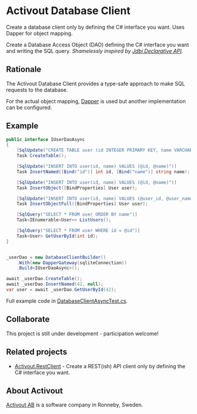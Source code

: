 # Activout Database Client
Create a database client only by defining the C# interface you want. Uses Dapper for object mapping.

Create a Database Access Object (DAO) defining the C# interface you want and writing the SQL query.
*Shamelessly inspired by [Jdbi Declarative API](http://jdbi.org/#_declarative_api).* 

## Rationale
The Activout Database Client provides a type-safe approach to make SQL requests to the database.

For the actual object mapping, [Dapper](https://github.com/StackExchange/Dapper) is used but another implementation can be configured.

## Example

```C#
public interface IUserDaoAsync
{
    [SqlUpdate("CREATE TABLE user (id INTEGER PRIMARY KEY, name VARCHAR)")]
    Task CreateTable();

    [SqlUpdate("INSERT INTO user(id, name) VALUES (@id, @name)")]
    Task InsertNamed([Bind("id")] int id, [Bind("name")] string name);

    [SqlUpdate("INSERT INTO user(id, name) VALUES (@id, @name)")]
    Task InsertObject([BindProperties] User user);

    [SqlUpdate("INSERT INTO user(id, name) VALUES (@user_id, @user_name)")]
    Task InsertObjectFull([BindProperties] User user);

    [SqlQuery("SELECT * FROM user ORDER BY name")]
    Task<IEnumerable<User>> ListUsers();

    [SqlQuery("SELECT * FROM user WHERE id = @id")]
    Task<User> GetUserById(int id);
}


_userDao = new DatabaseClientBuilder()
    .With(new DapperGateway(sqliteConnection))
    .Build<IUserDaoAsync>();

await _userDao.CreateTable();
await _userDao.InsertNamed(42, null);
var user = await _userDao.GetUserById(42);
```

Full example code in [DatabaseClientAsyncTest.cs](https://github.com/twogood/Activout.DatabaseClient/blob/main/Activout.DatabaseClient.Test/DatabaseClientAsyncTest.cs).

## Collaborate
This project is still under development - participation welcome!

## Related projects

- [Activout.RestClient](https://github.com/twogood/Activout.RestClient) - Create a REST(ish) API client only by defining the C# interface you want.

## About Activout
[Activout AB](http://activout.se) is a software company in Ronneby, Sweden.
